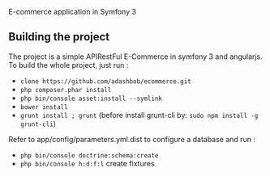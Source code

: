E-commerce application in Symfony 3

## Building the project

The project is a simple APIRestFul E-Commerce in symfony 3 and angularjs. To build the whole project, just run :
 - `clone https://github.com/adashbob/ecommerce.git`
 - `php composer.phar install`
 - `php bin/console asset:install --symlink`
 - `bower install`
 - `grunt install ; grunt` (before install grunt-cli by: `sudo npm install -g grunt-cli`)
 
Refer to app/config/parameters.yml.dist to configure a database and run : 
- `php bin/console doctrine:schema:create`
- `php bin/console h:d:f:l` create fixtures

